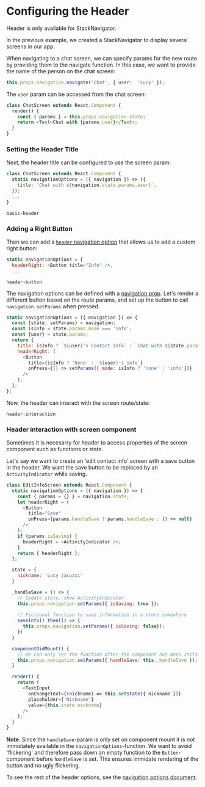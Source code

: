 # Configuring the Header

Header is only available for StackNavigator.

In the previous example, we created a StackNavigator to display several screens in our app.


When navigating to a chat screen, we can specify params for the new route by providing them to the navigate function. In this case, we want to provide the name of the person on the chat screen:

```js
this.props.navigation.navigate('Chat', { user:  'Lucy' });
```

The `user` param can be accessed from the chat screen:

```js
class ChatScreen extends React.Component {
  render() {
    const { params } = this.props.navigation.state;
    return <Text>Chat with {params.user}</Text>;
  }
}
```

### Setting the Header Title

Next, the header title can be configured to use the screen param:

```js
class ChatScreen extends React.Component {
  static navigationOptions = ({ navigation }) => ({
    title: `Chat with ${navigation.state.params.user}`,
  });
  ...
}
```

```phone-example
basic-header
```


### Adding a Right Button

Then we can add a [`header` navigation option](/docs/navigators/navigation-options#Stack-Navigation-Options) that allows us to add a custom right button:

```js
static navigationOptions = {
  headerRight: <Button title="Info" />,
  ...
```

```phone-example
header-button
```

The navigation options can be defined with a [navigation prop](/docs/navigators/navigation-prop). Let's render a different button based on the route params, and set up the button to call `navigation.setParams` when pressed.

```js
static navigationOptions = ({ navigation }) => {
  const {state, setParams} = navigation;
  const isInfo = state.params.mode === 'info';
  const {user} = state.params;
  return {
    title: isInfo ? `${user}'s Contact Info` : `Chat with ${state.params.user}`,
    headerRight: (
      <Button
        title={isInfo ? 'Done' : `${user}'s info`}
        onPress={() => setParams({ mode: isInfo ? 'none' : 'info'})}
      />
    ),
  };
};
```

Now, the header can interact with the screen route/state:

```phone-example
header-interaction
```

### Header interaction with screen component

Sometimes it is necesarry for header to access properties of the screen component such as functions or state.

Let's say we want to create an 'edit contact info' screen with a save button in the header. We want the save button to be replaced by an `ActivityIndicator` while saving.

```js
class EditInfoScreen extends React.Component {
  static navigationOptions = ({ navigation }) => {
    const { params = {} } = navigation.state;
    let headerRight = (
      <Button
        title="Save"
        onPress={params.handleSave ? params.handleSave : () => null}
      />
    );
    if (params.isSaving) {
      headerRight = <ActivityIndicator />;
    }
    return { headerRight };
  };

  state = {
    nickname: 'Lucy jacuzzi'
  }

  _handleSave = () => {
    // Update state, show ActivityIndicator
    this.props.navigation.setParams({ isSaving: true });
    
    // Fictional function to save information in a store somewhere
    saveInfo().then(() => {
      this.props.navigation.setParams({ isSaving: false});
    })
  }

  componentDidMount() {
    // We can only set the function after the component has been initialized
    this.props.navigation.setParams({ handleSave: this._handleSave });
  }

  render() {
    return (
      <TextInput
        onChangeText={(nickname) => this.setState({ nickname })}
        placeholder={'Nickname'}
        value={this.state.nickname}
      />
    );
  }
}
```

**Note**: Since the `handleSave`-param is only set on component mount it is not immidiately available in the `navigationOptions`-function. We want to avoid 'flickering' and therefore pass down an empty function to the `Button`-component before `handleSave` is set. This ensures immidate rendering of the button and no ugly flickering.



To see the rest of the header options, see the [navigation options document](/docs/navigators/navigation-options#Stack-Navigation-Options).
